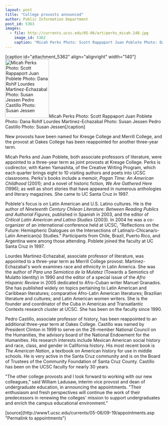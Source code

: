 ```yaml
---
layout: post
title: "College provosts announced"
author: Public Information Department
post_id: 5363
images:
  - file: http://currents.ucsc.edu/05-06/art/perks_micah.140.jpg
    image_id: 5362
    caption: "Micah Perks Photo: Scott Rappaport Juan Poblete Photo: Dana Rohlf Lourdes Martinez-Echazabal Photo: Susan Jessen Pedro Castillo Photo: Susan Jessen"
---
```


[caption id="attachment_5362" align="alignright" width="140"]<a href="http://localhost/mysite/wp-content/uploads/2005/09/perks_micah.140.jpg"><img class="size-full wp-image-5362" src="http://localhost/mysite/wp-content/uploads/2005/09/perks_micah.140.jpg" alt="Micah Perks Photo: Scott Rappaport Juan Poblete Photo: Dana Rohlf Lourdes Martinez-Echazabal Photo: Susan Jessen Pedro Castillo Photo: Susan Jessen" width="140" height="187" /></a>Micah Perks Photo: Scott Rappaport Juan Poblete Photo: Dana Rohlf Lourdes Martinez-Echazabal Photo: Susan Jessen Pedro Castillo Photo: Susan Jessen[/caption]
<a name="content" id="content"></a>
<p>
  New provosts have been named for Kresge College and Merrill College, and the provost at Oakes College has been reappointed for another three-year term.
</p>
<p>
  Micah Perks and Juan Poblete, both associate professors of literature, were appointed to a three-year term as joint provosts at Kresge College. Perks is codirector, with Karen Yamashita, of the Creative Writing Program, which each quarter brings eight to 10 visiting authors and poets into UCSC classrooms. Perks's books include a memoir, <i>Pagan Time: An American Childhood</i> (2001); and a novel of historic fiction, <i>We Are Gathered Here</i> (1996); as well as short stories that have appeared in numerous anthologies and literary magazines. She came to UC Santa Cruz in 1997.
</p>
<p>
  Poblete's focus is on Latin American and U.S. Latino cultures. He is the author of <i>Nineteenth Century Chilean Literature: Between Reading Publics and Authorial Figures</i>, published in Spanish in 2003, and the editor of <i>Critical Latin American and Latino Studies</i> (2003). In 2004 he was a co-organizer of an international conference held at UCSC, "Reflections on the Future: Hemispheric Dialogues on the Intersections of Latina/o-Chicana/o-Latin American(s) Studies." Participants from Chile, Brazil, Puerto Rico, and Argentina were among those attending. Poblete joined the faculty at UC Santa Cruz in 1997.
</p>
<p>
  Lourdes Martinez-Echazabal, associate professor of literature, was appointed to a three-year term as Merrill College provost. Martinez-Echazabal's work examines race and ethnicity in Latin America. She was the author of <i>Para una Semiotica de la Mulatez</i> (Towards a Semiotics of Mulatto Identity) in 1990 and the editor of a special issue of the <i>Afro Hispanic Review</i> in 2005 dedicated to Afro-Cuban writer Manuel Granados. She has published widely on topics pertaining to Latin American and Caribbean literatures; comparative Afro-Latin American literatures; Brazilian literature and cultures; and Latin American women writers. She is the founder and coordinator of the Cuba in Americas and Transatlantic Contexts research cluster at UCSC. She has been on the faculty since 1990.
</p>
<p>
  Pedro Castillo, associate professor of history, has been reappointed to an additional three-year term at Oakes College. Castillo was named by President Clinton in 1999 to serve on the 26-member National Council on the Humanities, the advisory board of the National Endowment for the Humanities. His research interests include Mexican American social history and race, class, and gender in California history. His most recent book is <i>The American Nation</i>, a textbook on American history for use in middle schools. He is very active in the Santa Cruz community and is on the Board of Trustees of the Community Foundation of Santa Cruz County. Castillo has been on the UCSC faculty for nearly 30 years.
</p>
<p>
  "The other college provosts and I look forward to working with our new colleagues," said William Ladusaw, interim vice provost and dean of undergraduate education, in announcing the appointments. "Their enthusiasm and fresh perspectives will continue the work of their predecessors in renewing the colleges' mission to support undergraduates and enrich the campus educational environment."
</p>
<p>
  <input name="t1" size="-1" type="hidden">
</p>




</p>
[source](http://www1.ucsc.edu/currents/05-06/09-19/appointments.asp "Permalink to appointments")
